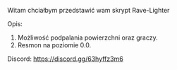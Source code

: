 Witam chciałbym przedstawić wam skrypt Rave-Lighter

Opis:
1. Możliwość podpalania powierzchni oraz graczy. 
2. Resmon na poziomie 0.0.

 Discord: https://discord.gg/63hyffz3m6
